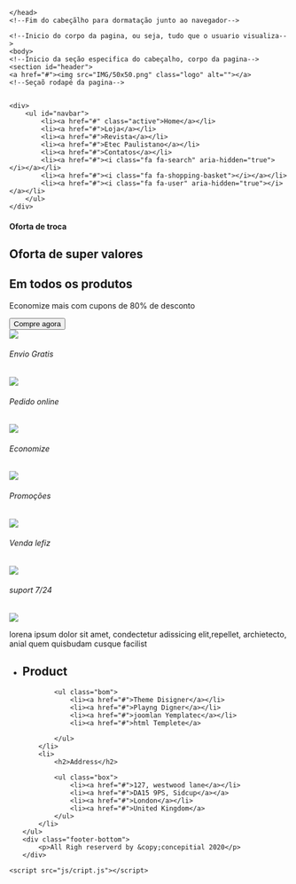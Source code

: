 
<!--Indentificador do tipo de arquivo, no caso, HTML-->
<!DOCTYPE html>
<!--Indentificador da gramatica do país, junto ao tag principal-->
<html long="pt-br">
    <!--Inicio do cabeçalho para formação junto ao navegador @migguel..aa, @keven esquece-->
    <head>
     <!-- Meta tag responsavel pelos caracteres especiais-->
     <meta charset="UTF-8">
     <!-- Meta tag responsavel pela compatibilidade com o navegador Microsoft-->
     <meta http-equiv="X-UA-compatible" content="IE-edge">
     <!-- Meta tag responsavel pela responsividade do site-->
     <meta name="viewport" content="windth-device-width, initial-scale=1.0">
     <!-- Meta tag responsavel por buscas baseadas em frases-->
     <meta name="descriprion" content="">
     <!-- Meta tag responsavel por buscas baseadas em palavras-->
     <meta name="keyboard" content="">
     <!-- Meta tag responsavel por indentificar os produtores-->
     <meta name="author" content="Miguel Arcanjo, @migguel.aa">
     <!-- Meta tag responsavel por exibir o nome do site na barra de titulos-->
     <title>PCG Gamers</title>
     <!-- Meta tag responsavel pela esqilização principal da pagina-->
     <link rel="shortcut incon" href="IMg/50x50.png" type="image/x-icon">
     <link rel="stylesheet" href="css/Untitled-1.txt">
     <!-- Meta tag responsavel pela estilização dos icons da pagina-->
     <link rel="stylesheet" href="https:/cdnjs.cloudflare.com/ajax/libs/font-awesome/4.7.0/css/font-awesome.win.css">

    </head>
    <!--Fim do cabeçãlho para dormatação junto ao navegador-->

    <!--Inicio do corpo da pagina, ou seja, tudo que o usuario visualiza-->
    <body>
    <!--Inicio da seção especifica do cabeçalho, corpo da pagina-->
    <section id="header">
    <a href="#"><img src="IMG/50x50.png" class="logo" alt=""></a>
    <!--Seçaõ rodapé da pagina-->
    
    
    <div>
        <ul id="navbar">
            <li><a href="#" class="active">Home</a></li>
            <li><a href="#">Loja</a></li>
            <li><a href="#">Revista</a></li>
            <li><a href="#">Etec Paulistano</a></li>
            <li><a href="#">Contatos</a></li>
            <li><a href="#"><i class="fa fa-search" aria-hidden="true"></i></a></li>
            <li><a href="#"><i class="fa fa-shopping-basket"></i></a></li>
            <li><a href="#"><i class="fa fa-user" aria-hidden="true"></i></a></li>            
        </ul>
    </div>
</section> 

<section id="hero">
    <h4>Oforta de troca</h4>
    <h2>Oforta de super valores</h2>
    <h1>Em todos os produtos</h1>
    <P>Economize mais com cupons de 80% de desconto</P>
    <button anclick="compre()"> Compre agora</button>

</section>

<selection id="feature" class="section-p1">
    <div class="fe-box">
        <img src="img/n1.jpg">
            <h6>Envio Gratis</h6>
    </div>
    <div class="fe-box">
        <img src="img/n1.jpg">
            <h6>Pedido online</h6>
    </div>
    <div class="fe-box">
        <img src="img/n1.jpg">
            <h6>Economize</h6>
    </div>
    <div class="fe-box">
        <img src="img/n1.jpg">
            <h6>Promoções</h6>
    </div>
    <div class="fe-box">
        <img src="img/n1.jpg">
            <h6>Venda lefiz</h6>
    </div>
    <div class="fe-box">
        <img src="img/n1.jpg">
            <h6>suport 7/24</h6>
    </div>

</selection>



<footer class="footer">
    <div class="footer-left">
            <img src="img/50x50.png" elt="">
            <p>lorena ipsum dolor sit amet, condectetur adissicing elit,repellet, archietecto, anial quem quisbudam cusque facilist</p>
            <div class="sociais">
                    <a href="#"><i class="fa fa-facebook"></i></a>
                    <a href="#"><i class="fa fa-twitter"></i></a>
                    <a href="#"><i class="fa fa-instagram"></i></a>
                    <a href="#"><i class="fa fa-youtube"></i></a>
                    <a href="#"><i class="fa fa-tumblr"></i></a>   
             </div>
    </div>
    <ul class="footer-rigth">
        <li>
            <h2>Product</h2>

            <ul class="bom">
                <li><a href="#">Theme Disigner</a></li>
                <li><a href="#">Playng Digner</a></li>
                <li><a href="#">joomlan Yemplatec</a></li>
                <li><a href="#">html Templete</a>

            </ul>
        </li>
        <li>
            <h2>Address</h2>

            <ul class="box">
                <li><a href="#">127, westwood lane</a></li>
                <li><a href="#">DA15 9PS, Sidcup</a></a>
                <li><a href="#">London</a></li>
                <li><a href="#">United Kingdom</a>    
            </ul>
        </li>
    </ul>
    <div class="footer-bottom">
        <p>All Righ reserverd by &copy;concepitial 2020</p>
    </div>    
</footer>


<!-- Arquivo responsavel pelos codigos script desenvolvidos em JavaScript-->
    <script src="js/cript.js"></script>
</body>
</html>
